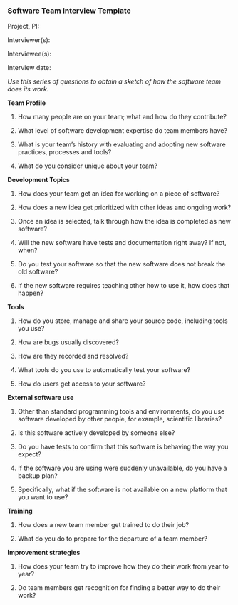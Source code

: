 ﻿### **Software Team Interview Template**

Project, PI:

Interviewer(s):

Interviewee(s):

Interview date:

*Use this series of questions to obtain a sketch of how the software team does its work.*

**Team Profile**

1. How many people are on your team; what and how do they contribute?

2. What level of software development expertise do team members have?

3. What is your team’s history with evaluating and adopting new software practices, processes and tools?

4. What do you consider unique about your team?

**Development Topics**

1. How does your team get an idea for working on a piece of software?

2. How does a new idea get prioritized with other ideas and ongoing work?

3. Once an idea is selected, talk through how the idea is completed as new software?

4. Will the new software have tests and documentation right away? If not, when?

5. Do you test your software so that the new software does not break the old software?

6. If the new software requires teaching other how to use it, how does that happen?

**Tools**

1. How do you store, manage and share your source code, including tools you use?

2. How are bugs usually discovered?

3. How are they recorded and resolved?

4. What tools do you use to automatically test your software?

5. How do users get access to your software?

**External software use**

1. Other than standard programming tools and environments, do you use software developed by other people, for example, scientific libraries?

2. Is this software actively developed by someone else?

3. Do you have tests to confirm that this software is behaving the way you expect?

4. If the software you are using were suddenly unavailable, do you have a backup plan? 

5. Specifically, what if the software is not available on a new platform that you want to use?

**Training**

1. How does a new team member get trained to do their job?

2. What do you do to prepare for the departure of a team member?

**Improvement strategies**

1. How does your team try to improve how they do their work from year to year?

2. Do team members get recognition for finding a better way to do their work?

